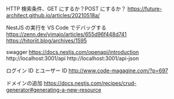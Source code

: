 HTTP 検索条件、GET にするか？POST にするか？
https://future-architect.github.io/articles/20210518a/

NestJS の実行を VS Code でデバッグする
https://zenn.dev/yimajo/articles/655d96f448d741
https://hitoriit.blog/archives/1595

swagger
https://docs.nestjs.com/openapi/introduction
http://localhost:3001/api
http://localhost:3001/api-json

ログイン ID とユーザー ID
http://www.code-magagine.com/?p=697

ドメインの追加
https://docs.nestjs.com/recipes/crud-generator#generating-a-new-resource
